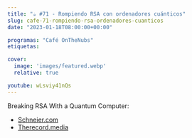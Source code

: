 ```yaml
---
title: "☕️ #71 - Rompiendo RSA con ordenadores cuánticos"
slug: cafe-71-rompiendo-rsa-ordenadores-cuanticos
date: "2023-01-18T08:00:00+00:00"

programas: "Café OnTheNubs"
etiquetas:

cover:
  image: 'images/featured.webp'
  relative: true

youtube: wLsviy41nQs
---
```


Breaking RSA With a Quantum Computer:

* [Schneier.com](https://www.schneier.com/blog/archives/2023/01/breaking-rsa-with-a-quantum-computer.html)
* [Therecord.media](https://therecord.media/chinese-researchers-claim-to-have-broken-rsa-with-a-quantum-computer-experts-arent-so-sure)


